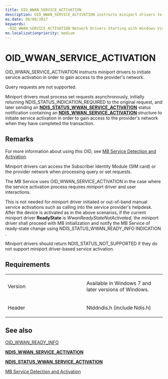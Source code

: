 ```yaml
---
title: OID_WWAN_SERVICE_ACTIVATION
description: OID_WWAN_SERVICE_ACTIVATION instructs miniport drivers to initiate service activation in order to gain access to the provider's network.
ms.date: 08/08/2017
keywords: 
 -OID_WWAN_SERVICE_ACTIVATION Network Drivers Starting with Windows Vista
ms.localizationpriority: medium
---
```


# OID\_WWAN\_SERVICE\_ACTIVATION


OID\_WWAN\_SERVICE\_ACTIVATION instructs miniport drivers to initiate service activation in order to gain access to the provider's network.

Query requests are not supported.

Miniport drivers must process set requests asynchronously, initially returning NDIS\_STATUS\_INDICATION\_REQUIRED to the original request, and later sending an [**NDIS\_STATUS\_WWAN\_SERVICE\_ACTIVATION**](ndis-status-wwan-service-activation.md) status notification containing an [**NDIS\_WWAN\_SERVICE\_ACTIVATION**](/windows-hardware/drivers/ddi/ndiswwan/ns-ndiswwan-_ndis_wwan_service_activation) structure to initiate service activation in order to gain access to the provider's network when they have completed the transaction.

Remarks
-------

For more information about using this OID, see [MB Service Detection and Activation](./mb-service-detection-and-activation.md).

Miniport drivers can access the Subscriber Identity Module (SIM card) or the provider network when processing query or set requests.

The MB Service uses OID\_WWAN\_SERVICE\_ACTIVATION in the case where the service activation process requires miniport driver and user interactions.

This is not needed for miniport driver initiated or out-of-band manual service activations such as calling into the service provider's helpdesk. After the device is activated as in the above scenarios, if the current miniport driver **ReadyState** is *WwanReadyStateNotActivated*, the miniport driver shall proceed with MB initialization and notify the MB Service of ready-state change using NDIS\_STATUS\_WWAN\_READY\_INFO INDICATION .

Miniport drivers should return NDIS\_STATUS\_NOT\_SUPPORTED if they do not support miniport driver-based service activation.

Requirements
------------

<table>
<colgroup>
<col width="50%" />
<col width="50%" />
</colgroup>
<tbody>
<tr class="odd">
<td><p>Version</p></td>
<td><p>Available in Windows 7 and later versions of Windows.</p></td>
</tr>
<tr class="even">
<td><p>Header</p></td>
<td>Ntddndis.h (include Ndis.h)</td>
</tr>
</tbody>
</table>

## See also


[OID\_WWAN\_READY\_INFO](oid-wwan-ready-info.md)

[**NDIS\_WWAN\_SERVICE\_ACTIVATION**](/windows-hardware/drivers/ddi/ndiswwan/ns-ndiswwan-_ndis_wwan_service_activation)

[**NDIS\_STATUS\_WWAN\_SERVICE\_ACTIVATION**](ndis-status-wwan-service-activation.md)

[MB Service Detection and Activation](./mb-service-detection-and-activation.md)

 

